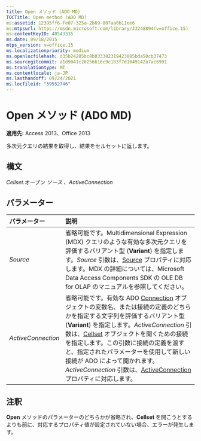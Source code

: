 ```yaml
---
title: Open メソッド (ADO MD)
TOCTitle: Open method (ADO MD)
ms:assetid: 12395ff6-fe07-325a-2b69-007aa0b11ee6
ms:mtpsurl: https://msdn.microsoft.com/library/JJ248894(v=office.15)
ms:contentKeyID: 48543335
ms.date: 09/18/2015
mtps_version: v=office.15
ms.localizationpriority: medium
ms.openlocfilehash: d35b24285bc8b033382319423085bda50cb37473
ms.sourcegitcommit: a1d9041c20256616c9c183f7d1049142a7ac6991
ms.translationtype: MT
ms.contentlocale: ja-JP
ms.lasthandoff: 09/24/2021
ms.locfileid: "59552746"
---
```

# <a name="open-method-ado-md"></a>Open メソッド (ADO MD)

**適用先:** Access 2013、Office 2013

多次元クエリの結果を取得し、結果をセルセットに返します。

## <a name="syntax"></a>構文

*Cellset*.オープン *ソース* *、ActiveConnection*

## <a name="parameters"></a>パラメーター

|パラメーター|説明|
|:--------|:----------|
|*Source* |省略可能です。Multidimensional Expression (MDX) クエリのような有効な多次元クエリを評価するバリアント型 (**Variant**) を指定します。*Source* 引数は、[Source](source-property-ado-md.md) プロパティに対応します。MDX の詳細については、Microsoft Data Access Components SDK の OLE DB for OLAP のマニュアルを参照してください。|
|*ActiveConnection* |省略可能です。有効な ADO [Connection](connection-object-ado.md) オブジェクトの変数名、または接続の定義のどちらかを指定する文字列を評価するバリアント型 (**Variant**) を指定します。*ActiveConnection* 引数は、[Cellset](cellset-object-ado-md.md) オブジェクトを開くための接続を指定します。この引数に接続の定義を渡すと、指定されたパラメーターを使用して新しい接続が ADO によって開かれます。*ActiveConnection* 引数は、[ActiveConnection](activeconnection-property-ado-md.md) プロパティに対応します。|

## <a name="remarks"></a>注釈

**Open** メソッドのパラメーターのどちらかが省略され、**Cellset** を開こうとするよりも前に、対応するプロパティ値が設定されていない場合、エラーが発生します。

